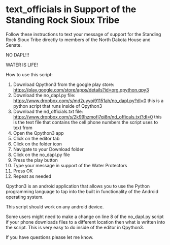# text_officials in Support of the Standing Rock Sioux Tribe

Follow these instructions to text your message of support for the Standing Rock Sioux Tribe directly to members of the North Dakota House and Senate.

NO DAPL!!!

WATER IS LIFE!

How to use this script:

1.  Download Qpython3 from the google play store: https://play.google.com/store/apps/details?id=org.qpython.qpy3
2.  Download the no_dapl.py file: https://www.dropbox.com/s/md2uyyoi91151ah/no_dapl.py?dl=0 
      this is a python script that runs inside of Qpython3
3.  Download the nd_officials.txt file:  https://www.dropbox.com/s/2k99hzmofj7qi8n/nd_officals.txt?dl=0
      this is the text file that contains the cell phone numbers the script uses to text from
4.  Open the Qpython3 app
5.  Click on the editor tab
6.  Click on the folder icon
7.  Navigate to your Download folder
8.  Click on the no_dapl.py file
9.  Press the play button
10. Type your message in support of the Water Protectors
11. Press OK
12. Repeat as needed 

Qpython3 is an android application that allows you to use the Python programming language to tap into the built in functionality of the Android operating system.

This script should work on any android device. 

Some users might need to make a change on line 8 of the no_dapl.py script if your phone downloads files to a different location then what is written into the script.  This is very easy to do inside of the editor in Qpython3.

If you have questions please let me know.




